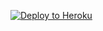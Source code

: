 ﻿
<p><a href="https://dashboard.heroku.com/new?template=https://github.com/Freedchien/GX2"> <img src="https://www.herokucdn.com/deploy/button.svg" alt="Deploy to Heroku" /></a></p>
